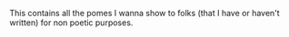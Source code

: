 This contains all the pomes I wanna show to folks (that I have or haven't written) for non poetic purposes.
